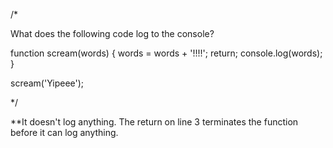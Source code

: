 /*

What does the following code log to the console?

function scream(words) {
  words = words + '!!!!';
  return;
  console.log(words);
}

scream('Yipeee');

*/

**It doesn't log anything. The return on line 3 terminates the function before it can log anything.